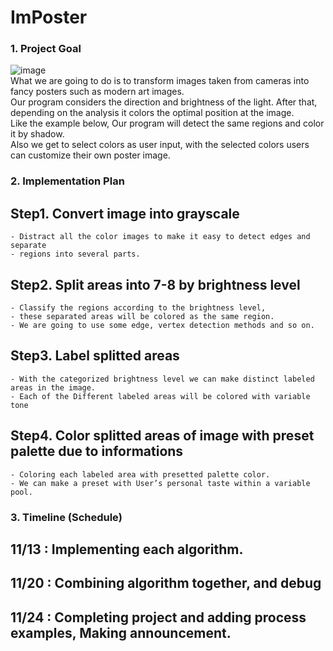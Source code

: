 # ImPoster

### 1. Project Goal
![image](https://user-images.githubusercontent.com/29995264/140717986-34626cfa-64db-4c90-9236-3d60ba2b5622.png)  
What we are going to do is to transform images taken from cameras into fancy posters such as modern art images.  
Our program considers the direction and brightness of the light. After that, depending on the analysis it colors the optimal position at the image.   
Like the example below, Our program will detect the same regions and color it by shadow.  
Also we get to select colors as user input, with the selected colors users can customize their own poster image.

### 2. Implementation Plan
## Step1. Convert image into grayscale
    - Distract all the color images to make it easy to detect edges and  separate 
    - regions into several parts. 
	
## Step2. Split areas into 7-8 by brightness level 
    - Classify the regions according to the brightness level,  
    - these separated areas will be colored as the same region.
    - We are going to use some edge, vertex detection methods and so on.

## Step3. Label splitted areas
    - With the categorized brightness level we can make distinct labeled areas in the image.
    - Each of the Different labeled areas will be colored with variable tone

## Step4. Color splitted areas of image with preset palette due to informations
    - Coloring each labeled area with presetted palette color. 
    - We can make a preset with User’s personal taste within a variable pool.
	
### 3. Timeline (Schedule)
## 11/13 : Implementing each algorithm.
## 11/20 : Combining algorithm together, and debug
## 11/24 : Completing project and adding process examples, Making announcement.

